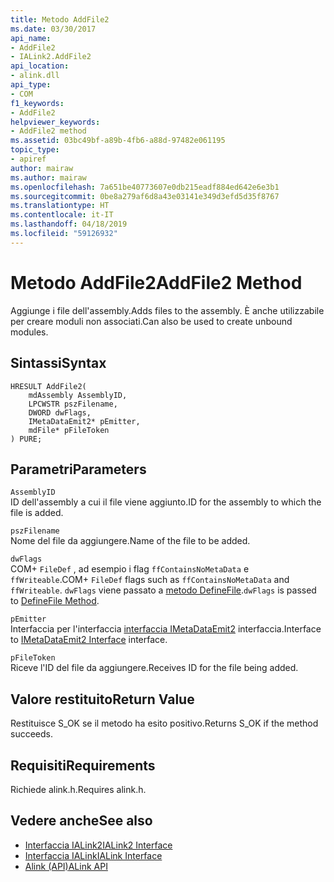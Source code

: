 ```yaml
---
title: Metodo AddFile2
ms.date: 03/30/2017
api_name:
- AddFile2
- IALink2.AddFile2
api_location:
- alink.dll
api_type:
- COM
f1_keywords:
- AddFile2
helpviewer_keywords:
- AddFile2 method
ms.assetid: 03bc49bf-a89b-4fb6-a88d-97482e061195
topic_type:
- apiref
author: mairaw
ms.author: mairaw
ms.openlocfilehash: 7a651be40773607e0db215eadf884ed642e6e3b1
ms.sourcegitcommit: 0be8a279af6d8a43e03141e349d3efd5d35f8767
ms.translationtype: HT
ms.contentlocale: it-IT
ms.lasthandoff: 04/18/2019
ms.locfileid: "59126932"
---
```

# <a name="addfile2-method"></a><span data-ttu-id="40796-102">Metodo AddFile2</span><span class="sxs-lookup"><span data-stu-id="40796-102">AddFile2 Method</span></span>
<span data-ttu-id="40796-103">Aggiunge i file dell'assembly.</span><span class="sxs-lookup"><span data-stu-id="40796-103">Adds files to the assembly.</span></span> <span data-ttu-id="40796-104">È anche utilizzabile per creare moduli non associati.</span><span class="sxs-lookup"><span data-stu-id="40796-104">Can also be used to create unbound modules.</span></span>  
  
## <a name="syntax"></a><span data-ttu-id="40796-105">Sintassi</span><span class="sxs-lookup"><span data-stu-id="40796-105">Syntax</span></span>  
  
```  
HRESULT AddFile2(  
    mdAssembly AssemblyID,  
    LPCWSTR pszFilename,  
    DWORD dwFlags,  
    IMetaDataEmit2* pEmitter,  
    mdFile* pFileToken  
) PURE;  
```  
  
## <a name="parameters"></a><span data-ttu-id="40796-106">Parametri</span><span class="sxs-lookup"><span data-stu-id="40796-106">Parameters</span></span>  
 `AssemblyID`  
 <span data-ttu-id="40796-107">ID dell'assembly a cui il file viene aggiunto.</span><span class="sxs-lookup"><span data-stu-id="40796-107">ID for the assembly to which the file is added.</span></span>  
  
 `pszFilename`  
 <span data-ttu-id="40796-108">Nome del file da aggiungere.</span><span class="sxs-lookup"><span data-stu-id="40796-108">Name of the file to be added.</span></span>  
  
 `dwFlags`  
 <span data-ttu-id="40796-109">COM+ `FileDef` , ad esempio i flag `ffContainsNoMetaData` e `ffWriteable`.</span><span class="sxs-lookup"><span data-stu-id="40796-109">COM+ `FileDef` flags such as `ffContainsNoMetaData` and `ffWriteable`.</span></span> <span data-ttu-id="40796-110">`dwFlags` viene passato a [metodo DefineFile](../../../../docs/framework/unmanaged-api/metadata/imetadataassemblyemit-definefile-method.md).</span><span class="sxs-lookup"><span data-stu-id="40796-110">`dwFlags` is passed to [DefineFile Method](../../../../docs/framework/unmanaged-api/metadata/imetadataassemblyemit-definefile-method.md).</span></span>  
  
 `pEmitter`  
 <span data-ttu-id="40796-111">Interfaccia per l'interfaccia [interfaccia IMetaDataEmit2](../../../../docs/framework/unmanaged-api/metadata/imetadataemit2-interface.md) interfaccia.</span><span class="sxs-lookup"><span data-stu-id="40796-111">Interface to [IMetaDataEmit2 Interface](../../../../docs/framework/unmanaged-api/metadata/imetadataemit2-interface.md) interface.</span></span>  
  
 `pFileToken`  
 <span data-ttu-id="40796-112">Riceve l'ID del file da aggiungere.</span><span class="sxs-lookup"><span data-stu-id="40796-112">Receives ID for the file being added.</span></span>  
  
## <a name="return-value"></a><span data-ttu-id="40796-113">Valore restituito</span><span class="sxs-lookup"><span data-stu-id="40796-113">Return Value</span></span>  
 <span data-ttu-id="40796-114">Restituisce S_OK se il metodo ha esito positivo.</span><span class="sxs-lookup"><span data-stu-id="40796-114">Returns S_OK if the method succeeds.</span></span>  
  
## <a name="requirements"></a><span data-ttu-id="40796-115">Requisiti</span><span class="sxs-lookup"><span data-stu-id="40796-115">Requirements</span></span>  
 <span data-ttu-id="40796-116">Richiede alink.h.</span><span class="sxs-lookup"><span data-stu-id="40796-116">Requires alink.h.</span></span>  
  
## <a name="see-also"></a><span data-ttu-id="40796-117">Vedere anche</span><span class="sxs-lookup"><span data-stu-id="40796-117">See also</span></span>

- [<span data-ttu-id="40796-118">Interfaccia IALink2</span><span class="sxs-lookup"><span data-stu-id="40796-118">IALink2 Interface</span></span>](../../../../docs/framework/unmanaged-api/alink/ialink2-interface.md)
- [<span data-ttu-id="40796-119">Interfaccia IALink</span><span class="sxs-lookup"><span data-stu-id="40796-119">IALink Interface</span></span>](../../../../docs/framework/unmanaged-api/alink/ialink-interface.md)
- [<span data-ttu-id="40796-120">Alink (API)</span><span class="sxs-lookup"><span data-stu-id="40796-120">ALink API</span></span>](../../../../docs/framework/unmanaged-api/alink/index.md)
